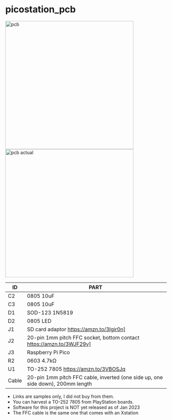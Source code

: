 # picostation_pcb

<img src="https://github.com/paulocode/picostation_pcb/raw/main/images/top.svg" alt="pcb" height="400"/><img src="https://github.com/paulocode/picostation_pcb/raw/main/images/FmRhUjRaEAAdwso.jpg" alt="pcb actual" height="400"/>

| ID | PART |
|---|---|
| C2 | 0805 10uF  |
| C3 | 0805 10uF |
| D1 | SOD-123 1N5819 |
| D2 | 0805 LED |
| J1 | SD card adaptor https://amzn.to/3Igir0n] 
| J2 | 20-pin 1mm pitch FFC socket, bottom contact https://amzn.to/3WJF29v] 
| J3 | Raspberry Pi Pico |
| R2 | 0603 4.7kΩ |
| U1 | TO-252 7805 https://amzn.to/3VBOSJq |
| Cable | 20-pin 1mm pitch FFC cable, inverted (one side up, one side down), 200mm length |

* Links are samples only, I did not buy from them.
* You can harvest a TO-252 7805 from PlayStation boards.
* Software for this project is NOT yet released as of Jan 2023
* The FFC cable is the same one that comes with an Xstation
